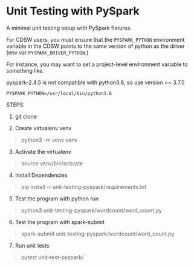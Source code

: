 # Unit Testing with PySpark

A minimal unit testing setup with PySpark fixtures.

For CDSW users, you must ensure that the `PYSPARK_PYTHON` environment variable in the CDSW points to the same version of python as the driver (env var `PYSPARK_DRIVER_PYTHON`.)

For instance, you may want to set a project-level environment variable to something like.

pyspark-2.4.5 is not compatible with python3.8, so use version <= 3.7.5

```
PYSPARK_PYTHON=/usr/local/bin/python3.6
```

STEPS:

1. git clone <Repo URL>

2. Create virtualenv venv
>python3 -m venv venv

3. Activate the virtualenv
>source venv/bin/activate

4. Install Dependencies
>pip install -r unit-testing-pyspark/requirements.txt

5. Test the program with python run
>python3 unit-testing-pyspark/wordcount/word_count.py

6. Test the program with spark-submit
>spark-submit unit-testing-pyspark/wordcount/word_count.py

7. Run unit tests
> pytest unit-test-pyspark/
